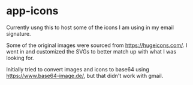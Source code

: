 # app-icons

Currently usng this to host some of the icons I am using in my email signature.

Some of the original images were sourced from https://hugeicons.com/. I went in and customized the SVGs to better match up with what I was looking for.

Initially tried to convert images and icons to base64 using https://www.base64-image.de/, but that didn't work with gmail.
